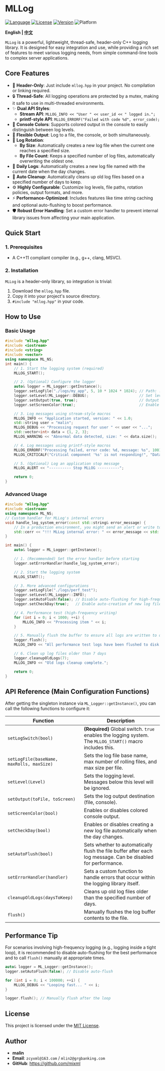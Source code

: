 # MLLog

[![Language](https://img.shields.io/badge/Language-C%2B%2B-blue.svg)](https://isocpp.org/)
[![License](https://img.shields.io/badge/License-MIT-green.svg)](https://opensource.org/licenses/MIT)
[![Version](https://img.shields.io/badge/Version-2.3-blue.svg)](https://github.com/mixml/MLLog)
![Platform](https://img.shields.io/badge/Platform-Windows%20%7C%20Linux%20%7C%20macOS-lightgrey.svg)

**English | [中文](./README.md)**

`MLLog` is a powerful, lightweight, thread-safe, header-only C++ logging library. It is designed for easy integration and use, while providing a rich set of features to meet various logging needs, from simple command-line tools to complex server applications.

## Core Features

*   🚀 **Header-Only**: Just include `mllog.hpp` in your project. No compilation or linking required.
*   🔒 **Thread-Safe**: All logging operations are protected by a mutex, making it safe to use in multi-threaded environments.
*   ✨ **Dual API Styles**:
    *   **Stream API**: `MLLOG_INFO << "User " << user_id << " logged in.";`
    *   **printf-style API**: `MLLOG_ERRORF("Failed with code %d", error_code);`
*   🌈 **Console Colors**: Supports colored output in the console to easily distinguish between log levels.
*   📄 **Flexible Output**: Log to a file, the console, or both simultaneously.
*   🔄 **Log Rotation**:
    *   **By Size**: Automatically creates a new log file when the current one reaches a specified size.
    *   **By File Count**: Keeps a specified number of log files, automatically overwriting the oldest one.
*   📅 **Daily Logs**: Automatically creates a new log file named with the current date when the day changes.
*   🧹 **Auto Cleanup**: Automatically cleans up old log files based on a specified number of days to keep.
*   ⚙️ **Highly Configurable**: Customize log levels, file paths, rotation policies, output formats, and more.
*   ⚡ **Performance-Optimized**: Includes features like time string caching and optional auto-flushing to boost performance.
*   🛡️ **Robust Error Handling**: Set a custom error handler to prevent internal library issues from affecting your main application.

## Quick Start

### 1. Prerequisites

*   A C++11 compliant compiler (e.g., g++, clang, MSVC).

### 2. Installation

`MLLog` is a header-only library, so integration is trivial:

1.  Download the `mllog.hpp` file.
2.  Copy it into your project's source directory.
3.  `#include "mllog.hpp"` in your code.

## How to Use

### Basic Usage

```cpp
#include "mllog.hpp"
#include <iostream>
#include <string>
#include <vector>
using namespace ML_NS;
int main() {
    // 1. Start the logging system (required)
    MLLOG_START();

    // 2. (Optional) Configure the logger
    auto& logger = ML_Logger::getInstance();
    logger.setLogFile("./logs/my_app", 5, 10 * 1024 * 1024); // Path: ./logs/my_app, 5 rolling files, 10MB max size each
    logger.setLevel(ML_Logger::DEBUG);                       // Set level to DEBUG, all levels will be logged
    logger.setOutput(true, true);                            // Output to both file and console
    logger.setScreenColor(true);                             // Enable console colors

    // 3. Log messages using stream-style macros
    MLLOG_INFO << "Application started, version: " << 1.0;
    std::string user = "malin";
    MLLOG_DEBUG << "Processing request for user " << user << "...";
    std::vector<int> data = {1, 2, 3};
    MLLOG_WARNING << "Abnormal data detected, size: " << data.size();

    // 4. Log messages using printf-style macros
    MLLOG_ERRORF("Processing failed, error code: %d, message: %s", 1001, "File not found");
    MLLOG_CRITICALF("Critical component '%s' is not responding!", "DatabaseConnector");

    // 5. (Optional) Log an application stop message
    MLLOG_ALERT << "---------- Stop MLLOG ----------";

    return 0;
}
```

### Advanced Usage

```cpp
#include "mllog.hpp"
#include <iostream>
using namespace ML_NS;
// Custom handler for MLLog's internal errors
void handle_log_system_error(const std::string& error_message) {
    // In a production environment, you might send an alert or write to an emergency log
    std::cerr << "!!! MLLog internal error: " << error_message << std::endl;
}

int main() {
    auto& logger = ML_Logger::getInstance();

    // 1. (Recommended) Set the error handler before starting
    logger.setErrorHandler(handle_log_system_error);

    // 2. Start the logging system
    MLLOG_START();

    // 3. More advanced configurations
    logger.setLogFile("./logs/perf_test");
    logger.setLevel(ML_Logger::INFO);
    logger.setAutoFlush(false); // Disable auto-flushing for high-frequency logging performance
    logger.setCheckDay(true);   // Enable auto-creation of new log files when the date changes

    // 4. Performance test (high-frequency writing)
    for (int i = 0; i < 1000; ++i) {
        MLLOG_INFO << "Processing item " << i;
    }

    // 5. Manually flush the buffer to ensure all logs are written to disk
    logger.flush();
    MLLOG_INFO << "All performance test logs have been flushed to disk.";

    // 6. Clean up log files older than 7 days
    logger.cleanupOldLogs(7);
    MLLOG_INFO << "Old logs cleanup complete.";

    return 0;
}
```

## API Reference (Main Configuration Functions)

After getting the singleton instance via `ML_Logger::getInstance()`, you can call the following functions to configure it:

| Function | Description |
| --- | --- |
| `setLogSwitch(bool)` | **(Required)** Global switch. `true` enables the logging system. The `MLLOG_START()` macro includes this. |
| `setLogFile(baseName, maxRolls, maxSize)` | Sets the log file base name, max number of rolling files, and max size per file. |
| `setLevel(Level)` | Sets the logging level. Messages below this level will be ignored. |
| `setOutput(toFile, toScreen)` | Sets the log output destination (file, console). |
| `setScreenColor(bool)` | Enables or disables colored console output. |
| `setCheckDay(bool)` | Enables or disables creating a new log file automatically when the day changes. |
| `setAutoFlush(bool)` | Sets whether to automatically flush the file buffer after each log message. Can be disabled for performance. |
| `setErrorHandler(handler)` | Sets a custom function to handle errors that occur within the logging library itself. |
| `cleanupOldLogs(daysToKeep)` | Cleans up old log files older than the specified number of days. |
| `flush()` | Manually flushes the log buffer contents to the file. |

## Performance Tip

For scenarios involving high-frequency logging (e.g., logging inside a tight loop), it is recommended to disable auto-flushing for the best performance and to call `flush()` manually at appropriate times.

```cpp
auto& logger = ML_Logger::getInstance();
logger.setAutoFlush(false); // Disable auto-flush

for (int i = 0; i < 100000; ++i) {
    MLLOG_DEBUG << "Looping fast... " << i;
}

logger.flush(); // Manually flush after the loop
```

## License

This project is licensed under the [MIT License](LICENSE).

## Author

*   **malin**
*   **Email**: `zcyxml@163.com` / `mlin2@grgbanking.com`
*   **GitHub**: <https://github.com/mixml>